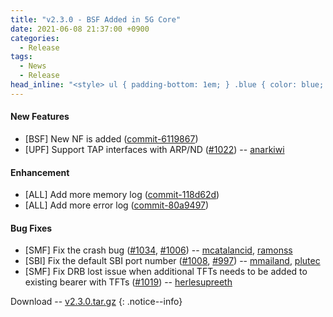```yaml
---
title: "v2.3.0 - BSF Added in 5G Core"
date: 2021-06-08 21:37:00 +0900
categories:
  - Release
tags:
  - News
  - Release
head_inline: "<style> ul { padding-bottom: 1em; } .blue { color: blue; }</style>"
---
```


#### New Features
- [BSF] New NF is added ([commit-6119867](https://github.com/open5gs/open5gs/commit/fe89f7cd11d415ae89da2724fc67aa573efa83c3))
- [UPF] Support TAP interfaces with ARP/ND ([#1022](https://github.com/open5gs/open5gs/pull/1022)) -- [anarkiwi](https://github.com/anarkiwi)

#### Enhancement
- [ALL] Add more memory log ([commit-118d62d](https://github.com/open5gs/open5gs/commit/118d62d42df5037665b93698cfaa67d34a7519ec))
- [ALL] Add more error log ([commit-80a9497](https://github.com/open5gs/open5gs/commit/80a9497afdefe72e9deacbaa66ebc1c203de23ea))

#### Bug Fixes
- [SMF] Fix the crash bug ([#1034](https://github.com/open5gs/open5gs/issues/1034), [#1006](https://github.com/open5gs/open5gs/issues/1006)) -- [mcatalancid](https://github.com/mcatalancid), [ramonss](https://github.com/ramonss)
- [SBI] Fix the default SBI port number ([#1008](https://github.com/open5gs/open5gs/issues/1008), [#997](https://github.com/open5gs/open5gs/issues/997)) -- [mmailand](https://github.com/mmailand), [plutec](https://github.com/plutec)
- [SMF] Fix DRB lost issue when additional TFTs needs to be added to existing bearer with TFTs ([#1019](https://github.com/open5gs/open5gs/pull/1019)) -- [herlesupreeth](https://github.com/herlesupreeth)


Download -- [v2.3.0.tar.gz](https://github.com/open5gs/open5gs/archive/v2.3.0.tar.gz)
{: .notice--info}
